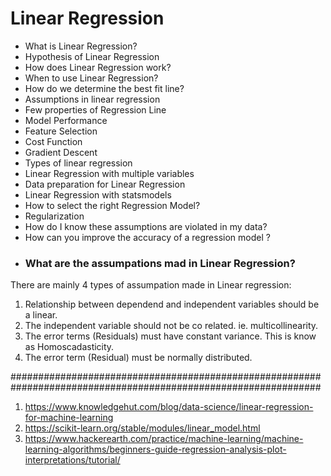 # Linear Regression
* What is Linear Regression?
* Hypothesis of Linear Regression
* How does Linear Regression work?
* When to use Linear Regression?
* How do we determine the best fit line?
* Assumptions in linear regression
* Few properties of Regression Line
* Model Performance
* Feature Selection
* Cost Function
* Gradient Descent
* Types of linear regression
* Linear Regression with multiple variables
* Data preparation for Linear Regression
* Linear Regression with statsmodels
* How to select the right Regression Model?
* Regularization
* How do I know these assumptions are violated in my data?
* How can you improve the accuracy of a regression model ?
* ### What are the assumpations mad in Linear Regression?

There are mainly 4 types of assumpation made in Linear regression:
1. Relationship between dependend and independent variables should be a linear.
2. The independent variable should not be co related. ie. multicollinearity.
3. The error terms (Residuals) must have constant variance. This is know as Homoscadasticity.
4. The error term (Residual) must be normally distributed.

################################################################################################################




1. https://www.knowledgehut.com/blog/data-science/linear-regression-for-machine-learning
2. https://scikit-learn.org/stable/modules/linear_model.html
3. https://www.hackerearth.com/practice/machine-learning/machine-learning-algorithms/beginners-guide-regression-analysis-plot-interpretations/tutorial/
